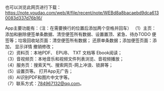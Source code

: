 也可以浏览此网页进行下载：https://note.youdao.com/web/#/file/recent/note/WEBd8a8bacaebd9dca6130083d337d76b16/

App主要功能有：（注：在需要换行的位置后添加两个空格并回车）
（1）主页：添加和删除便签单条数据、清空便签所有数据、设置置顶、紧急、待办TODO 便签等；垃圾回收站页面：清空便签所有数据； 还原单条数据；添加便签页面：添加， 显示详情 撤销修改；  
（2）资料页：本地PDF、 EPUB、 TXT 文档等 Ebook阅读；  
（3）音视频页：本地音乐和视频文件列表浏览、音视频播放；  
（4）服务页：搜索天气、搜索网页-网上冲浪、锁屏等；  
（5）设置页等。 打开App无广告；  
（6）AI识别PDF和图片中文字等。  
（7）联系方式：784967132@qq.com。  